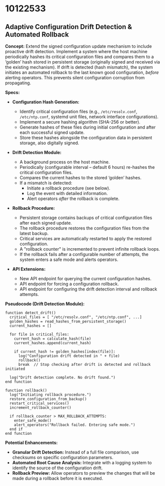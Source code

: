 # 10122533

## Adaptive Configuration Drift Detection & Automated Rollback

**Concept:** Extend the signed configuration update mechanism to include proactive drift detection. Implement a system where the host machine periodically hashes its critical configuration files and compares them to a ‘golden’ hash stored in persistent storage (originally signed and received via the existing mechanism). If drift is detected (hash mismatch), the system initiates an automated rollback to the last known good configuration, *before* alerting operators. This prevents silent configuration corruption from propagating.

**Specs:**

*   **Configuration Hash Generation:**
    *   Identify critical configuration files (e.g., `/etc/resolv.conf`, `/etc/ntp.conf`, systemd unit files, network interface configurations).
    *   Implement a secure hashing algorithm (SHA-256 or better).
    *   Generate hashes of these files during initial configuration and after each successful signed update.
    *   Store these hashes alongside the configuration data in persistent storage, also digitally signed.

*   **Drift Detection Module:**
    *   A background process on the host machine.
    *   Periodically (configurable interval – default 6 hours) re-hashes the critical configuration files.
    *   Compares the current hashes to the stored ‘golden’ hashes.
    *   If a mismatch is detected:
        *   Initiate a rollback procedure (see below).
        *   Log the event with detailed information.
        *   Alert operators *after* the rollback is complete.

*   **Rollback Procedure:**
    *   Persistent storage contains backups of critical configuration files after each signed update.
    *   The rollback procedure restores the configuration files from the latest backup.
    *   Critical services are automatically restarted to apply the restored configuration.
    *   A "rollback counter" is incremented to prevent infinite rollback loops.
    *   If the rollback fails after a configurable number of attempts, the system enters a safe mode and alerts operators.

*   **API Extensions:**
    *   New API endpoint for querying the current configuration hashes.
    *   API endpoint for forcing a configuration rollback.
    *   API endpoint for configuring the drift detection interval and rollback attempts.

**Pseudocode (Drift Detection Module):**

```
function detect_drift()
  critical_files = [ "/etc/resolv.conf", "/etc/ntp.conf", ...]
  golden_hashes = read_hashes_from_persistent_storage()
  current_hashes = []

  for file in critical_files:
    current_hash = calculate_hash(file)
    current_hashes.append(current_hash)

    if current_hash != golden_hashes[index(file)]:
      log("Configuration drift detected in " + file)
      rollback()
      break  // Stop checking after drift is detected and rollback initiated

  log("Drift detection complete. No drift found.")
end function

function rollback()
  log("Initiating rollback procedure.")
  restore_configuration_from_backup()
  restart_critical_services()
  increment_rollback_counter()

  if rollback_counter > MAX_ROLLBACK_ATTEMPTS:
    enter_safe_mode()
    alert_operators("Rollback failed. Entering safe mode.")
  end if
end function
```

**Potential Enhancements:**

*   **Granular Drift Detection:**  Instead of a full file comparison, use checksums on specific configuration parameters.
*   **Automated Root Cause Analysis:** Integrate with a logging system to identify the source of the configuration drift.
*   **Rollback Preview:** Allow operators to preview the changes that will be made during a rollback before it is executed.